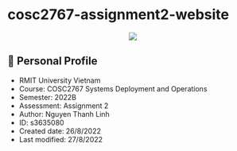 # cosc2767-assignment2-website
<p align="center">
  <img src="![image](https://user-images.githubusercontent.com/33709804/187020779-8959b11b-f679-4716-8e9a-93bcaf32c526.png)">
</p>

  ## 📖 Personal Profile

  - RMIT University Vietnam
  - Course: COSC2767 Systems Deployment and Operations
  - Semester: 2022B
  - Assessment: Assignment 2
  - Author: Nguyen Thanh Linh
  - ID: s3635080
  - Created  date: 26/8/2022
  - Last modified: 27/8/2022 
